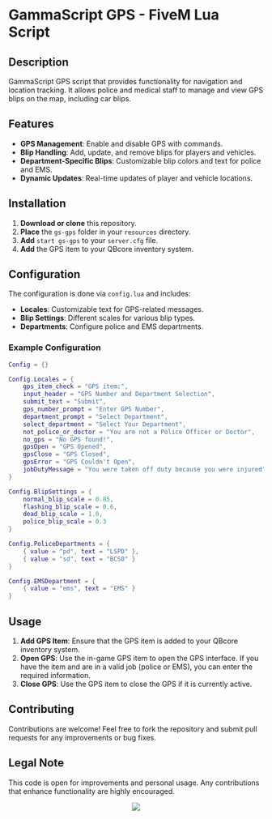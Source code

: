 # GammaScript GPS - FiveM Lua Script

## Description

GammaScript GPS script that provides functionality for navigation and location tracking. It allows police and medical staff to manage and view GPS blips on the map, including car blips.

## Features

- **GPS Management**: Enable and disable GPS with commands.
- **Blip Handling**: Add, update, and remove blips for players and vehicles.
- **Department-Specific Blips**: Customizable blip colors and text for police and EMS.
- **Dynamic Updates**: Real-time updates of player and vehicle locations.

## Installation

1. **Download or clone** this repository.
2. **Place** the `gs-gps` folder in your `resources` directory.
3. **Add** `start gs-gps` to your `server.cfg` file.
4. **Add** the GPS item to your QBcore inventory system.

## Configuration

The configuration is done via `config.lua` and includes:

- **Locales**: Customizable text for GPS-related messages.
- **Blip Settings**: Different scales for various blip types.
- **Departments**: Configure police and EMS departments.

### Example Configuration

```lua
Config = {}

Config.Locales = {
    gps_item_check = "GPS item:",
    input_header = "GPS Number and Department Selection",
    submit_text = "Submit",
    gps_number_prompt = "Enter GPS Number",
    department_prompt = "Select Department",
    select_department = "Select Your Department",
    not_police_or_doctor = "You are not a Police Officer or Doctor",
    no_gps = "No GPS found!",
    gpsOpen = "GPS Opened",
    gpsClose = "GPS Closed",
    gpsError = "GPS Couldn't Open",
    jobDutyMessage = "You were taken off duty because you were injured"
}

Config.BlipSettings = {
    normal_blip_scale = 0.85,
    flashing_blip_scale = 0.6,
    dead_blip_scale = 1.0,
    police_blip_scale = 0.3
}

Config.PoliceDepartments = {
    { value = "pd", text = "LSPD" },
    { value = "sd", text = "BCSO" }
}

Config.EMSDepartment = {
    { value = "ems", text = "EMS" }
}
```

## Usage

1. **Add GPS Item**: Ensure that the GPS item is added to your QBcore inventory system.
2. **Open GPS**: Use the in-game GPS item to open the GPS interface. If you have the item and are in a valid job (police or EMS), you can enter the required information.
3. **Close GPS**: Use the GPS item to close the GPS if it is currently active.

## Contributing

Contributions are welcome! Feel free to fork the repository and submit pull requests for any improvements or bug fixes.

## Legal Note

This code is open for improvements and personal usage. Any contributions that enhance functionality are highly encouraged.
<p align="center">
<img src="https://ziadoua.github.io/m3-Markdown-Badges/badges/LicenceCCBYNCND/licenceccbyncnd1.svg">
</p>

